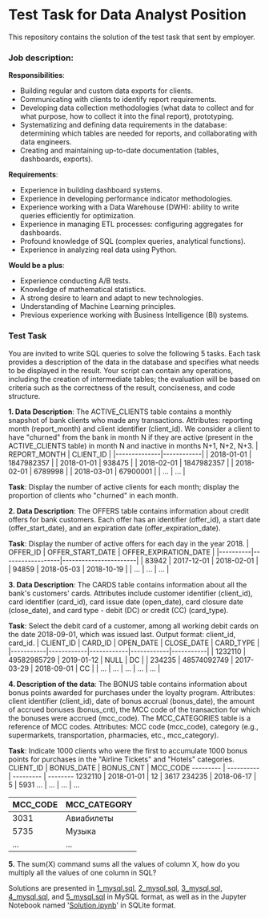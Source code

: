# Test Task for Data Analyst Position 

This repository contains the solution of the test task that sent by employer.

### Job description:
<b>Responsibilities</b>:
- Building regular and custom data exports for clients.
- Communicating with clients to identify report requirements.
- Developing data collection methodologies (what data to collect and for what purpose, how to collect it into the final report), prototyping.
- Systematizing and defining data requirements in the database: determining which tables are needed for reports, and collaborating with data engineers.
- Creating and maintaining up-to-date documentation (tables, dashboards, exports).

<b>Requirements</b>:
- Experience in building dashboard systems.
- Experience in developing performance indicator methodologies.
- Experience working with a Data Warehouse (DWH): ability to write queries efficiently for optimization.
- Experience in managing ETL processes: configuring aggregates for dashboards.
- Profound knowledge of SQL (complex queries, analytical functions).
- Experience in analyzing real data using Python.

<b>Would be a plus</b>:
- Experience conducting A/B tests.
- Knowledge of mathematical statistics.
- A strong desire to learn and adapt to new technologies.
- Understanding of Machine Learning principles.
- Previous experience working with Business Intelligence (BI) systems.

### Test Task
You are invited to write SQL queries to solve the following 5 tasks. Each task provides a description of the data in the database and specifies what needs to be displayed in the result. Your script can contain any operations, including the creation of intermediate tables; the evaluation will be based on criteria such as the correctness of the result, conciseness, and code structure.

<b>1. Data Description</b>:
The ACTIVE_CLIENTS table contains a monthly snapshot of bank clients who made any transactions. Attributes: reporting month (report_month) and client identifier (client_id). We consider a client to have "churned" from the bank in month N if they are active (present in the ACTIVE_CLIENTS table) in month N and inactive in months N+1, N+2, N+3.
| REPORT_MONTH | CLIENT_ID  |
|--------------|------------|
| 2018-01-01   | 1847982357 |
| 2018-01-01   | 938475     |
| 2018-02-01   | 1847982357 |
| 2018-02-01   | 6789998   |
| 2018-03-01   | 67900001  |
| ...          | ...        |

<b>Task</b>: Display the number of active clients for each month; display the proportion of clients who "churned" in each month.

<b>2. Data Description</b>: 
The OFFERS table contains information about credit offers for bank customers. Each offer has an identifier (offer_id), a start date (offer_start_date), and an expiration date (offer_expiration_date).

<b>Task</b>: Display the number of active offers for each day in the year 2018.
| OFFER_ID | OFFER_START_DATE | OFFER_EXPIRATION_DATE |
|----------|------------------|-----------------------|
|   83942  |  2017-12-01      |  2018-02-01           |
|   94859  |  2018-05-03      |  2018-10-19           |
|   ...    |  ...             |  ...                  |

<b>3. Data Description</b>:
The CARDS table contains information about all the bank's customers' cards. Attributes include customer identifier (client_id), card identifier (card_id), card issue date (open_date), card closure date (close_date), and card type - debit (DC) or credit (CC) (card_type).

<b>Task</b>: Select the debit card of a customer, among all working debit cards on the date 2018-09-01, which was issued last. Output format: client_id, card_id.
| CLIENT_ID | CARD_ID     | OPEN_DATE  | CLOSE_DATE | CARD_TYPE |
|-----------|------------|------------|------------|-----------|
| 1232110   | 49582985729 | 2019-01-12 | NULL       | DC        |
| 234235    | 48574092749 | 2017-03-29 | 2018-09-01 | CC        |
| ...       | ...        | ...        | ...        | ...       |

<b>4. Description of the data</b>: 
The BONUS table contains information about bonus points awarded for purchases under the loyalty program. Attributes: client identifier (client_id), date of bonus accrual (bonus_date), the amount of accrued bonuses (bonus_cnt), the MCC code of the transaction for which the bonuses were accrued (mcc_code). The MCC_CATEGORIES table is a reference of MCC codes. Attributes: MCC code (mcc_code), category (e.g., supermarkets, transportation, pharmacies, etc., mcc_category). 

<b>Task</b>: Indicate 1000 clients who were the first to accumulate 1000 bonus points for purchases in the "Airline Tickets" and "Hotels" categories.
CLIENT_ID | BONUS_DATE | BONUS_CNT | MCC_CODE
--------- | ---------- | --------- | --------
1232110   | 2018-01-01 | 12        | 3617
234235    | 2018-06-17 | 5         | 5931
...       | ...        | ...       | ...

MCC_CODE | MCC_CATEGORY
-------- | -------------
3031     | Авиабилеты
5735     | Музыка
...      | ...

<b>5.</b>
The sum(X) command sums all the values of column X, how do you multiply all the values of one column in SQL?

Solutions are presented in [1_mysql.sql](https://github.com/yanicen1/Data_Analysis_Test_Task_2/blob/main/1_mysql.sql), [2_mysql.sql](https://github.com/yanicen1/Data_Analysis_Test_Task_2/blob/main/2_mysql.sql), [3_mysql.sql](https://github.com/yanicen1/Data_Analysis_Test_Task_2/blob/main/3_mysql.sql), [4_mysql.sql](https://github.com/yanicen1/Data_Analysis_Test_Task_2/blob/main/4_mysql.sql), and [5_mysql.sql](https://github.com/yanicen1/Data_Analysis_Test_Task_2/blob/main/5_mysql.sql) in MySQL format, as well as in the Jupyter Notebook named '[Solution.ipynb](https://github.com/yanicen1/Data_Analysis_Test_Task_2/blob/main/Solution.ipynb)' in SQLite format.

